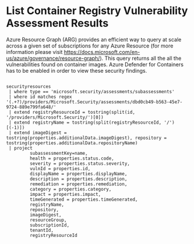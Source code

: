 # List Container Registry Vulnerability Assessment Results
Azure Resource Graph (ARG) provides an efficient way to query at scale across a given set of subscriptions for any Azure Resource (for more information please visit https://docs.microsoft.com/en-us/azure/governance/resource-graph/). This query returns all the all the vulnerabilities found on container images. Azure Defender for Containers has to be enabled in order to view these security findings.



```

securityresources
 | where type == 'microsoft.security/assessments/subassessments'
 | where id matches regex  '(.+?)/providers/Microsoft.Security/assessments/dbd0cb49-b563-45e7-9724-889e799fa648/'
 | extend registryResourceId = tostring(split(id, '/providers/Microsoft.Security/')[0])
 | extend registryName = tostring(split(registryResourceId, '/')[(-1)])
 | extend imageDigest = tostring(properties.additionalData.imageDigest), repository = tostring(properties.additionalData.repositoryName)
 | project
		 subassessmentKey=name,
         health = properties.status.code,
         severity = properties.status.severity,
         vulnId = properties.id,
		 displayName = properties.displayName,
		 description = properties.description,
         remediation = properties.remediation,
		 category = properties.category,
         impact = properties.impact,
		 timeGenerated = properties.timeGenerated,
		 registryName, 
		 repository, 
		 imageDigest, 
		 resourceGroup, 
		 subscriptionId, 
		 tenantId,
		 registryResourceId

```
